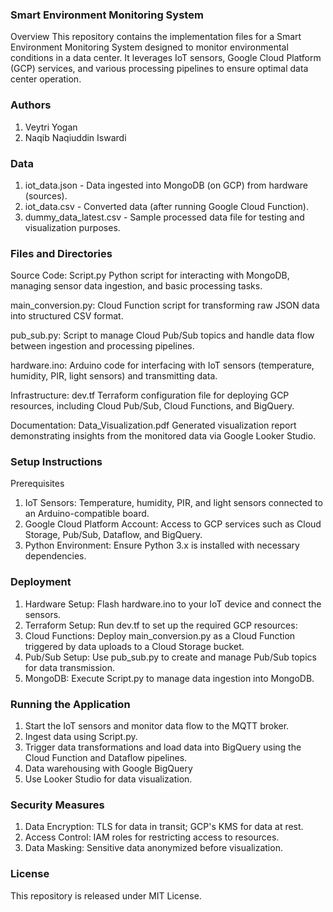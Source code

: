 ### Smart Environment Monitoring System
Overview
This repository contains the implementation files for a Smart Environment Monitoring System designed to monitor environmental conditions in a data center. It leverages IoT sensors, Google Cloud Platform (GCP) services, and various processing pipelines to ensure optimal data center operation.

### Authors
1. Veytri Yogan
2. Naqib Naqiuddin Iswardi

### Data
1. iot_data.json - Data ingested into MongoDB (on GCP) from hardware (sources).
2. iot_data.csv - Converted data (after running Google Cloud Function).
3. dummy_data_latest.csv - Sample processed data file for testing and visualization purposes.

### Files and Directories
Source Code:
Script.py
Python script for interacting with MongoDB, managing sensor data ingestion, and basic processing tasks.

main_conversion.py:
Cloud Function script for transforming raw JSON data into structured CSV format.

pub_sub.py:
Script to manage Cloud Pub/Sub topics and handle data flow between ingestion and processing pipelines.

hardware.ino:
Arduino code for interfacing with IoT sensors (temperature, humidity, PIR, light sensors) and transmitting data.

Infrastructure:
dev.tf
Terraform configuration file for deploying GCP resources, including Cloud Pub/Sub, Cloud Functions, and BigQuery.

Documentation:
Data_Visualization.pdf
Generated visualization report demonstrating insights from the monitored data via Google Looker Studio.

### Setup Instructions
Prerequisites
1. IoT Sensors: Temperature, humidity, PIR, and light sensors connected to an Arduino-compatible board.
2. Google Cloud Platform Account: Access to GCP services such as Cloud Storage, Pub/Sub, Dataflow, and BigQuery.
3. Python Environment: Ensure Python 3.x is installed with necessary dependencies.

### Deployment
1. Hardware Setup: Flash hardware.ino to your IoT device and connect the sensors.
2. Terraform Setup: Run dev.tf to set up the required GCP resources:
3. Cloud Functions: Deploy main_conversion.py as a Cloud Function triggered by data uploads to a Cloud Storage bucket.
4. Pub/Sub Setup: Use pub_sub.py to create and manage Pub/Sub topics for data transmission.
5. MongoDB: Execute Script.py to manage data ingestion into MongoDB.

### Running the Application
1. Start the IoT sensors and monitor data flow to the MQTT broker.
2. Ingest data using Script.py.
3. Trigger data transformations and load data into BigQuery using the Cloud Function and Dataflow pipelines.
4. Data warehousing with Google BigQuery
5. Use Looker Studio for data visualization.

### Security Measures
1. Data Encryption: TLS for data in transit; GCP's KMS for data at rest.
2. Access Control: IAM roles for restricting access to resources.
3. Data Masking: Sensitive data anonymized before visualization.

### License
This repository is released under MIT License.
